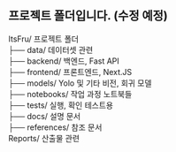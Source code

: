 ## 프로젝트 폴더입니다. (수정 예정)

ItsFru/ 프로젝트 폴더 <br>
├── data/ 데이터셋 관련 <br>
├── backend/ 백엔드, Fast API <br>
├── frontend/ 프론트엔드, Next.JS <br>
├── models/ Yolo 및 기타 비전, 회귀 모델 <br>
├── notebooks/ 작업 과정 노트북들 <br>
├── tests/ 실행, 확인 테스트용 <br>
├── docs/ 설명 문서 <br>
├── references/ 참조 문서 <br>
Reports/ 산출물 관련 <br>

